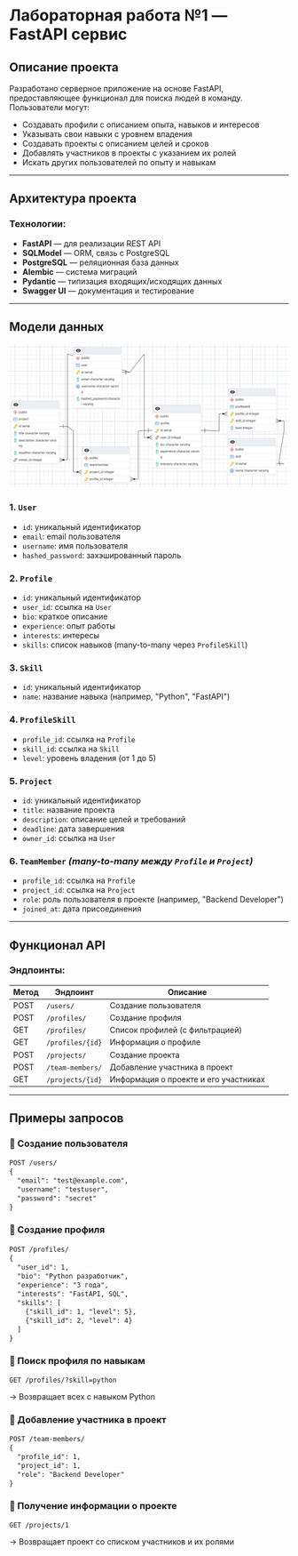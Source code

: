 # Лабораторная работа №1 — FastAPI сервис

## Описание проекта

Разработано серверное приложение на основе FastAPI, предоставляющее функционал для поиска людей в команду.  
Пользователи могут:
  - Создавать профили с описанием опыта, навыков и интересов
  - Указывать свои навыки с уровнем владения
  - Создавать проекты с описанием целей и сроков
  - Добавлять участников в проекты с указанием их ролей
  - Искать других пользователей по опыту и навыкам

---

## Архитектура проекта

### Технологии:
- **FastAPI** — для реализации REST API
- **SQLModel** — ORM, связь с PostgreSQL
- **PostgreSQL** — реляционная база данных
- **Alembic** — система миграций
- **Pydantic** — типизация входящих/исходящих данных
- **Swagger UI** — документация и тестирование

---

## Модели данных

![](erd.png)

### 1. `User`
- `id`: уникальный идентификатор
- `email`: email пользователя
- `username`: имя пользователя
- `hashed_password`: захэшированный пароль

### 2. `Profile`
- `id`: уникальный идентификатор
- `user_id`: ссылка на `User`
- `bio`: краткое описание
- `experience`: опыт работы
- `interests`: интересы
- `skills`: список навыков (many-to-many через `ProfileSkill`)

### 3. `Skill`
- `id`: уникальный идентификатор
- `name`: название навыка (например, "Python", "FastAPI")

### 4. `ProfileSkill`
- `profile_id`: ссылка на `Profile`
- `skill_id`: ссылка на `Skill`
- `level`: уровень владения (от 1 до 5)

### 5. `Project`
- `id`: уникальный идентификатор
- `title`: название проекта
- `description`: описание целей и требований
- `deadline`: дата завершения
- `owner_id`: ссылка на `User`

### 6. `TeamMember` *(many-to-many между `Profile` и `Project`)*
- `profile_id`: ссылка на `Profile`
- `project_id`: ссылка на `Project`
- `role`: роль пользователя в проекте (например, "Backend Developer")
- `joined_at`: дата присоединения

---

## Функционал API

### Эндпоинты:

| Метод | Эндпоинт             | Описание |
|-------|----------------------|----------|
| POST  | `/users/`            | Создание пользователя |
| POST  | `/profiles/`         | Создание профиля |
| GET   | `/profiles/`         | Список профилей (с фильтрацией) |
| GET   | `/profiles/{id}`     | Информация о профиле |
| POST  | `/projects/`         | Создание проекта |
| POST  | `/team-members/`     | Добавление участника в проект |
| GET   | `/projects/{id}`     | Информация о проекте и его участниках |

---

## Примеры запросов

### 🔹 Создание пользователя

```http
POST /users/
{
  "email": "test@example.com",
  "username": "testuser",
  "password": "secret"
}
```

### 🔹 Создание профиля

```http
POST /profiles/
{
  "user_id": 1,
  "bio": "Python разработчик",
  "experience": "3 года",
  "interests": "FastAPI, SQL",
  "skills": [
    {"skill_id": 1, "level": 5},
    {"skill_id": 2, "level": 4}
  ]
}
```

### 🔹 Поиск профиля по навыкам

```http
GET /profiles/?skill=python
```
→ Возвращает всех с навыком Python

### 🔹 Добавление участника в проект

```http
POST /team-members/
{
  "profile_id": 1,
  "project_id": 1,
  "role": "Backend Developer"
}
```

### 🔹 Получение информации о проекте

```http
GET /projects/1
```
→ Возвращает проект со списком участников и их ролями